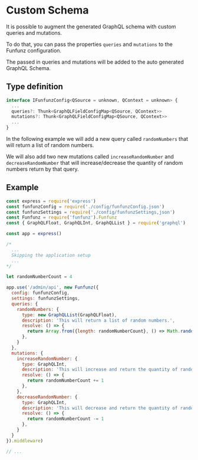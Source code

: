 # Custom Schema

It is possible to augment the generated GraphQL schema with custom queries and mutations.

To do that, you can pass the properties `queries` and `mutations` to the Funfunz configuration.

The passed in queries and mutations will be added to the auto generated GraphQL Schema.

## Type definition

```js
interface IFunfunzConfig<QSource = unknown, QContext = unknown> {
  ...
  queries?: Thunk<GraphQLFieldConfigMap<QSource, QContext>>
  mutations?: Thunk<GraphQLFieldConfigMap<QSource, QContext>>
  ...
}
```

In the following example we will add a new query called `randomNumbers` that will return a list of random numbers.

We will also add two new mutations called `increaseRandomNumber` and `decreaseRandomNumber` that will increase/decrease the quantity of random numbers return by that query.

## Example

```js
const express = require('express')
const funfunzConfig = require('./config/funfunzConfig.json')
const funfunzSettings = require('./config/funfunzSettings,json')
const Funfunz = require('funfunz').Funfunz
const { GraphQLFloat, GraphQLInt, GraphQLList } = require('graphql')

const app = express()

/*
  ...
  Skipping the application setup
  ...
*/

let randomNumberCount = 4

app.use('/admin/api', new Funfunz({
  config: funfunzConfig,
  settings: funfunzSettings,
  queries: {
    randomNumbers: {
      type: new GraphQLList(GraphQLFloat),
      description: 'This will return a list of random numbers.',
      resolve: () => {
        return Array.from({length: randomNumberCount}, () => Math.random())
      },
    }
  },
  mutations: {
    increaseRandomNumber: {
      type: GraphQLInt,
      description: 'This will increase and return the quantity of random numbers.',
      resolve: () => {
        return randomNumberCount += 1
      },
    },
    decreaseRandomNumber: {
      type: GraphQLInt,
      description: 'This will decrease and return the quantity of random numbers.',
      resolve: () => {
        return randomNumberCount -= 1
      },
    }
  }
}).middleware)

// ...
```
